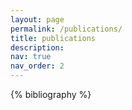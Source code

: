 ```yaml
---
layout: page
permalink: /publications/
title: publications
description: 
nav: true
nav_order: 2
---
```


<div class="publications">

{% bibliography %}

</div>
